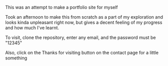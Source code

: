 This was an attempt to make a portfolio site for myself

Took an afternoon to make this from scratch as a part of my exploration and looks kinda unpleasant right now, but gives a decent feeling of my progress and how much I've learnt.

To visit, clone the repository, enter any email, and the password must be "12345"

Also, click on the Thanks for visiting button on the contact page for a little something
